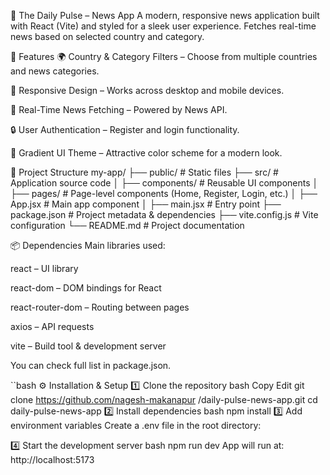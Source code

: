 
📰 The Daily Pulse – News App
A modern, responsive news application built with React (Vite) and styled for a sleek user experience. Fetches real-time news based on selected country and category.

📌 Features
🌍 Country & Category Filters – Choose from multiple countries and news categories.

📱 Responsive Design – Works across desktop and mobile devices.

📰 Real-Time News Fetching – Powered by News API.

🔒 User Authentication – Register and login functionality.

🎨 Gradient UI Theme – Attractive color scheme for a modern look.

📂 Project Structure
my-app/
  ├── public/             # Static files
  ├── src/                # Application source code
  │   ├── components/     # Reusable UI components
  │   ├── pages/          # Page-level components (Home, Register, Login, etc.)
  │   ├── App.jsx         # Main app component
  │   ├── main.jsx        # Entry point
  ├── package.json        # Project metadata & dependencies
  ├── vite.config.js      # Vite configuration
  └── README.md           # Project documentation

  📦 Dependencies
Main libraries used:

react – UI library

react-dom – DOM bindings for React

react-router-dom – Routing between pages

axios – API requests

vite – Build tool & development server

You can check full list in package.json.

``bash
⚙️ Installation & Setup
1️⃣ Clone the repository
bash
Copy
Edit
git clone https://github.com/nagesh-makanapur /daily-pulse-news-app.git
cd daily-pulse-news-app
2️⃣ Install dependencies
bash
npm install
3️⃣ Add environment variables
Create a .env file in the root directory:

4️⃣ Start the development server
bash
npm run dev
App will run at: http://localhost:5173
